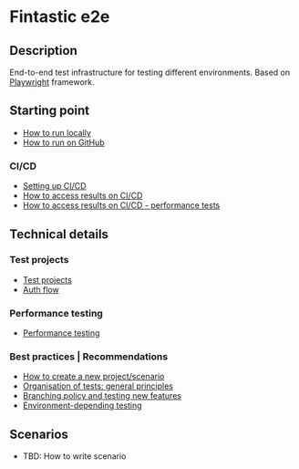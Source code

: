 # Fintastic e2e

## Description

End-to-end test infrastructure for testing different environments. Based on [Playwright](https://playwright.dev/)
framework.

## Starting point

* [How to run locally](doc/local-run.md)
* [How to run on GitHub](doc/ci-cd-run.md)

### CI/CD

* [Setting up CI/CD](doc/ci-cd-environments.md)
* [How to access results on CI/CD](doc/ci-cd-results.md)
* [How to access results on CI/CD - performance tests](doc/ci-cd-results-performance.md)

## Technical details

### Test projects

* [Test projects](doc/projects.md)
* [Auth flow](doc/auth-flow.md)

### Performance testing

* [Performance testing](doc/performance-testing.md)

### Best practices | Recommendations

* [How to create a new project/scenario](doc/practices-new-project.md)
* [Organisation of tests: general principles](doc/setup.md)
* [Branching policy and testing new features](doc/branching.md)
* [Environment-depending testing](doc/env-dependent-testing.md)

## Scenarios

* TBD: How to write scenario
